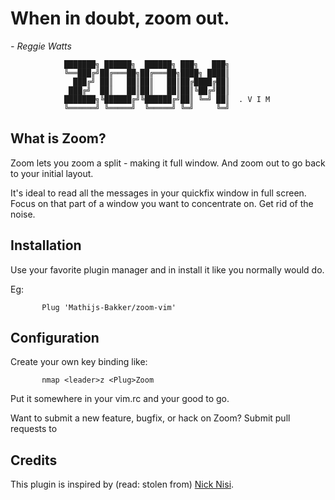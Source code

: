 # When in doubt, zoom out.
*- Reggie Watts*


                ███████╗ ██████╗  ██████╗ ███╗   ███╗
                ╚══███╔╝██╔═══██╗██╔═══██╗████╗ ████║
                  ███╔╝ ██║   ██║██║   ██║██╔████╔██║
                 ███╔╝  ██║   ██║██║   ██║██║╚██╔╝██║
                ███████╗╚██████╔╝╚██████╔╝██║ ╚═╝ ██║  . V I M
                ╚══════╝ ╚═════╝  ╚═════╝ ╚═╝     ╚═╝
                                     

## What is Zoom?

Zoom lets you zoom a split - making it full window. And zoom out to go back to your initial layout.

It's ideal to read all the messages in your quickfix window in full screen. Focus on that part of a window you want to concentrate on. Get rid of the noise.

## Installation
Use your favorite plugin manager and in install it like you normally would do.

Eg:
```
       Plug 'Mathijs-Bakker/zoom-vim'
```

## Configuration
Create your own key binding like:
```
       nmap <leader>z <Plug>Zoom
```
Put it somewhere in your vim.rc and your good to go.


Want to submit a new feature, bugfix, or hack on Zoom?
Submit pull requests to

## Credits

This plugin is inspired by (read: stolen from) [Nick Nisi](https://github.com/nicknisi/dotfiles).

